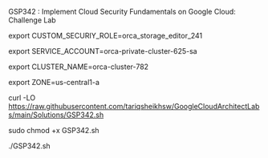 GSP342 :  Implement Cloud Security Fundamentals on Google Cloud: Challenge Lab 

export CUSTOM_SECURIY_ROLE=orca_storage_editor_241

export SERVICE_ACCOUNT=orca-private-cluster-625-sa

export CLUSTER_NAME=orca-cluster-782

export ZONE=us-central1-a

curl -LO https://raw.githubusercontent.com/tariqsheikhsw/GoogleCloudArchitectLabs/main/Solutions/GSP342.sh

sudo chmod +x GSP342.sh

./GSP342.sh
